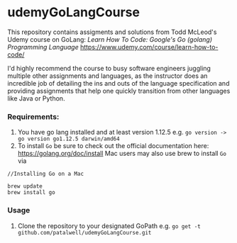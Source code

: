 # udemyGoLangCourse

This repository contains assigments and solutions from Todd McLeod's Udemy course on GoLang: 
<i>Learn How To Code: Google's Go (golang) Programming Language </i> https://www.udemy.com/course/learn-how-to-code/

I'd highly recommend the course to busy software engineers juggling multiple other assignments and languages, as the instructor does an incredible job of detailing the ins and outs of the language specification and providing assignments that help one quickly transition from other languages like Java or Python. 

### Requirements:

1. You have go lang installed and at least version 1.12.5
e.g. `go version -> go version go1.12.5 darwin/amd64`
2. To install `Go` be sure to check out the official documentation here: https://golang.org/doc/install
Mac users may also use brew to install `Go` via 
```
//Installing Go on a Mac

brew update
brew install go
```

### Usage
1. Clone the repository to your designated GoPath e.g. `go get -t github.com/patalwell/udemyGoLangCourse.git`